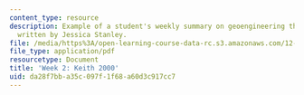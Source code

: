 ```yaml
---
content_type: resource
description: Example of a student's weekly summary on geoengineering the climate,
  written by Jessica Stanley.
file: /media/https%3A/open-learning-course-data-rc.s3.amazonaws.com/12-085-seminar-in-environmental-science-spring-2008/da28f7bba35c097f1f68a60d3c917cc7_stanley_w2.pdf
file_type: application/pdf
resourcetype: Document
title: 'Week 2: Keith 2000'
uid: da28f7bb-a35c-097f-1f68-a60d3c917cc7
---
```

